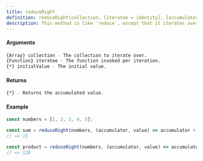 ```yaml
---
title: reduceRight
definition: reduceRight(collection, [iteratee = identity], [accumulator])
description: This method is like `reduce`, except that it iterates over elements of a collection from right to left.
---
```



#### Arguments


```bash
{Array} collection - The collection to iterate over.
{Function} iteratee - The function invoked per iteration.
{*} initialValue - The initial value.
```


#### Returns


```bash
{*} - Returns the accumulated value.
```


#### Example


```ts
const numbers = [1, 2, 3, 4, 5];

const sum = reduceRight(numbers, (accumulator, value) => accumulator + value, 0);
// => 15

const product = reduceRight(numbers, (accumulator, value) => accumulator * value, 1);
// => 120
```